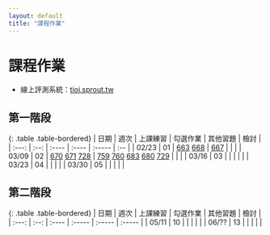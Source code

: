 ```yaml
---
layout: default
title: "課程作業"
---
```

# 課程作業

* 線上評測系統：[tioj.sprout.tw](https://tioj.sprout.tw/)

## 第一階段

{: .table .table-bordered}
| 日期  | 週次 | 上課練習 | 勾選作業 | 其他習題 | 檢討 |
| :---: | :--: | :---- | :---- | :----- | :-- |
| 02/23 | 01 | [663](https://tioj.sprout.tw/contests/4/problems/663) [668](https://tioj.sprout.tw/contests/4/problems/668) | [667](https://tioj.sprout.tw/contests/4/problems/667) |  |  |
| 03/09 | 02 | [670](https://tioj.sprout.tw/contests/7/problems/670) [671](https://tioj.sprout.tw/contests/7/problems/671) [728](https://tioj.sprout.tw/contests/7/problems/728) | [759](https://tioj.sprout.tw/contests/7/problems/759) [760](https://tioj.sprout.tw/contests/7/problems/760) [683](https://tioj.sprout.tw/contests/7/problems/683) [680](https://tioj.sprout.tw/contests/7/problems/680) [729](https://tioj.sprout.tw/contests/7/problems/729) |  |  |
| 03/16 | 03 |  | | | |
| 03/23 | 04 |  |   | |
| 03/30 | 05 |  | | | |

## 第二階段

{: .table .table-bordered}
| 日期  | 週次 | 上課練習 | 勾選作業 | 其他習題 | 檢討 |
| :---: | :--: | :---- | :----- | :----- | :----- |
| 05/11 | 10 |  |  |  |  |
| 06/?? | 13 |  |  |  |  |
